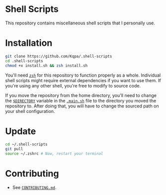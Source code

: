 # **Shell Scripts**

This repository contains miscellaneous shell scripts that I personally use.

# Installation

```sh
git clone https://github.com/Kqpa/.shell-scripts
cd .shell-scripts 
chmod +x install.sh && zsh install.sh
```

You'll need [`zsh`](https://zsh.sourceforge.io) for this repository to function properly as a whole. Individual shell scripts might require external dependencies if you want to use them. If you're using any other shell, you're free to modify to source code. 

If you move the repository from the home directory, you'll need to change the [`$DIRECTORY`](https://github.com/Kqpa/.shell-scripts/blob/master/.main.sh#L1) variable in the [`.main.sh`](https://github.com/Kqpa/.shell-scripts/blob/master/.main.sh) file to the directory you moved the repository to. After doing that, you will have to change the sourced path on your shell configuration.

# Update

```sh
cd ~/.shell-scripts
git pull
source ~/.zshrc # Now, restart your terminal
```

# Contributing

- See [`CONTRIBUTING.md`](https://github.com/Kqpa/.shell-scripts/blob/master/CONTRIBUTING.md).
